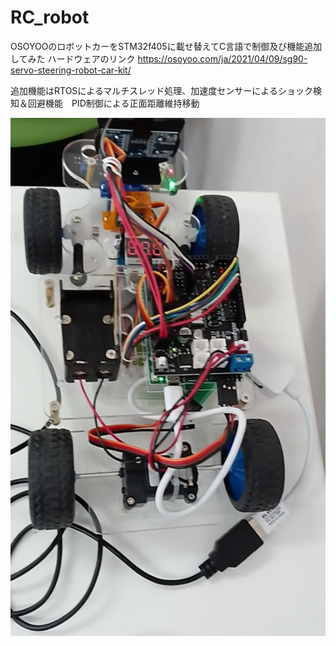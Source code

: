 # RC_robot
OSOYOOのロボットカーをSTM32f405に載せ替えてC言語で制御及び機能追加してみた
ハードウェアのリンク
https://osoyoo.com/ja/2021/04/09/sg90-servo-steering-robot-car-kit/

追加機能はRTOSによるマルチスレッド処理、加速度センサーによるショック検知＆回避機能　PID制御による正面距離維持移動

![サムネイル](./thumbnail.png)
